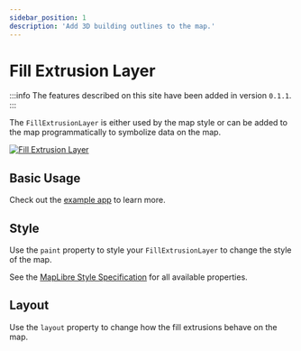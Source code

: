 ```yaml
---
sidebar_position: 1
description: 'Add 3D building outlines to the map.'
---
```


# Fill Extrusion Layer

:::info
The features described on this site have been added in version `0.1.1`.
:::

The `FillExtrusionLayer` is either used by the map style or can be added to the
map programmatically to symbolize data on the map.

[![Fill Extrusion Layer](/img/layers/fill_extrusion_layer.jpg)](/demo/#/layers/fill-extrusion)

## Basic Usage

Check out
the [example app](https://github.com/josxha/flutter-maplibre/blob/main/example/lib/layers_fill_extrusion_page.dart)
to learn more.

## Style

Use the `paint` property to style your `FillExtrusionLayer` to change the style
of the map.

See
the [MapLibre Style Specification](https://maplibre.org/maplibre-style-spec/layers/#fill-extrusion)
for all available properties.

## Layout

Use the `layout` property to change how the
fill extrusions behave on the map.